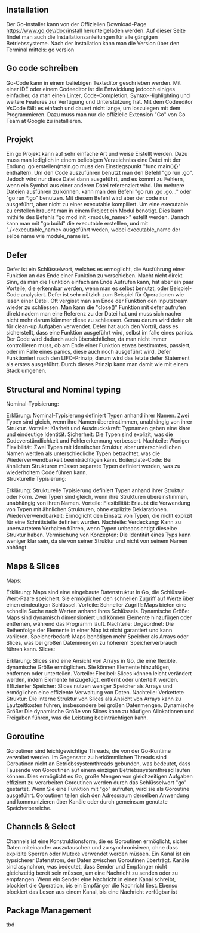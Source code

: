 Installation
---

Der Go-Installer kann von der Offiziellen Download-Page https://www.go.dev/doc/install heruntelgeladen werden.
Auf dieser Seite findet man auch die Installationsanleitungen für alle gängigen Betriebssysteme.
Nach der Installation kann man die Version über den Terminal mittels: go version

Go code schreiben
---
Go-Code kann in einem beliebigen Texteditor geschrieben werden. Mit einer IDE oder einem Codeeditor ist die
Entwicklung jedooch einiges einfacher, da man einen Linter, Code-Completion, Syntax-Highlighting und weitere
Features zur Verfügung und Unterstützung hat.
Mit dem Codeeditor VsCode fällt es einfach und dauert nicht lange, um loszulegen mit dem Programmieren. Dazu
muss man nur die offizielle Extension "Go" von Go Team at Google zu installieren.

Projekt
---

Ein go Projekt kann auf sehr einfache Art und weise Erstellt werden. Dazu muss man lediglich in einem beliebigen
Verzeichniss eine Datei mit der Endung .go erstellen(main.go muss den Einstiegspunkt "func main(){}" enthalten).
Um den Code auszuführen benutzt man den Befehl "go run <file>.go". Jedoch wird nur diese Datei dann ausgeführt,
und es kommt zu Fehlern, wenn ein Symbol aus einer anderen Datei referenziert wird. Um mehrere Dateien ausführen
zu können, kann man den Befehl "go run <fil1>.go <fil2>.go..." oder "go run *.go" benutzen.
Mit diesem Befehl wird aber der code nur ausgeführt, aber nicht zu einer executable kompiliert.
Um eine executable zu erstellen braucht man in einem Project ein Modul benötigt. Dies kann mithilfe des Befehls
"go mod init <module_name>" estellt werden. Danach kann man mit "go build" die executable erstelllen,
und mit "./<executable_name> ausgeführt weden, wobei executable_name der selbe name wie module_name ist.


Defer
---

Defer ist ein Schlüsselwort, welches es ermoglicht, die Ausführung einer Funktion an das Ende einer Funktion zu verschieben.
Macht nicht direkt Sinn, da man die Funktion einfach am Ende Aufrufen kann, hat aber ein paar Vorteile, die erkennbar werden,
wenn man es selbst benutzt, oder Beispiel-Code analysiert.
Defer ist sehr nützlch zum Beispiel für Operationen wie lesen einer Datei. Oft vergisst man am Ende der Funktion den Inputstream
wieder zu schliessen. Man kann die "close()" Funktion mit defer aufrufen direkt nadem man eine Referenz zu der Datei hat und muss
sich nacher nicht mehr darum kümmer diese zu schliessen. Genau darum wird defer oft für clean-up Aufgaben verwendet.
Defer hat auch den Vortril, dass es sicherstellt, dass eine Funktion ausgeführt wird, selbst im falle eines panics.
Der Code wird dadurch auch übersichtlicher, da man nicht immer kontrollieren muss, ob am Ende einer Funktion etwas bestimmtes,
passiert, oder im Falle eines panics, diese auch noch ausgeführt wird.
Defer Funktioniert nach den LIFO-Prinzip, darum wird das letzte defer Statement als erstes ausgeführt. Durch dieses Prinzip kann man
damit wie mit einem Stack umgehen.

Structural and Nominal typing
---

Nominal-Typisierung:

Erklärung:
Nominal-Typisierung definiert Typen anhand ihrer Namen. Zwei Typen sind gleich, wenn ihre Namen übereinstimmen, unabhängig von ihrer Struktur.
Vorteile:
Klarheit und Ausdruckskraft: Typnamen geben eine klare und eindeutige Identität.
Sicherheit: Die Typen sind explizit, was die Codeverständlichkeit und Fehlererkennung verbessert.
Nachteile:
Weniger Flexibilität: Zwei Typen mit identischer Struktur, aber unterschiedlichen Namen werden als unterschiedliche Typen betrachtet, was die Wiederverwendbarkeit beeinträchtigen kann.
Boilerplate-Code: Bei ähnlichen Strukturen müssen separate Typen definiert werden, was zu wiederholtem Code führen kann.  
Strukturelle Typisierung:

Erklärung:
Strukturelle Typisierung definiert Typen anhand ihrer Struktur oder Form. Zwei Typen sind gleich, wenn ihre Strukturen übereinstimmen, unabhängig von ihren Namen.
Vorteile:
Flexibilität: Erlaubt die Verwendung von Typen mit ähnlichen Strukturen, ohne explizite Deklarationen.
Wiederverwendbarkeit: Ermöglicht den Einsatz von Typen, die nicht explizit für eine Schnittstelle definiert wurden.
Nachteile:
Verdeckung: Kann zu unerwartetem Verhalten führen, wenn Typen unbeabsichtigt dieselbe Struktur haben.
Vermischung von Konzepten: Die Identität eines Typs kann weniger klar sein, da sie von seiner Struktur und nicht von seinem Namen abhängt.

Maps & Slices
---
Maps:

Erklärung:
Maps sind eine eingebaute Datenstruktur in Go, die Schlüssel-Wert-Paare speichert. Sie ermöglichen den schnellen Zugriff auf Werte über einen eindeutigen Schlüssel.
Vorteile:
Schneller Zugriff: Maps bieten eine schnelle Suche nach Werten anhand ihres Schlüssels.
Dynamische Größe: Maps sind dynamisch dimensioniert und können Elemente hinzufügen oder entfernen, während das Programm läuft.
Nachteile:
Ungeordnet: Die Reihenfolge der Elemente in einer Map ist nicht garantiert und kann variieren.
Speicherbedarf: Maps benötigen mehr Speicher als Arrays oder Slices, was bei großen Datenmengen zu höherem Speicherverbrauch führen kann.
Slices:

Erklärung:
Slices sind eine Ansicht von Arrays in Go, die eine flexible, dynamische Größe ermöglichen. Sie können Elemente hinzufügen, entfernen oder unterteilen.
Vorteile:
Flexibel: Slices können leicht verändert werden, indem Elemente hinzugefügt, entfernt oder unterteilt werden.
Effizienter Speicher: Slices nutzen weniger Speicher als Arrays und ermöglichen eine effiziente Verwaltung von Daten.
Nachteile:
Verkettete Struktur: Die interne Struktur von Slices als Ansicht von Arrays kann zu Laufzeitkosten führen, insbesondere bei großen Datenmengen.
Dynamische Größe: Die dynamische Größe von Slices kann zu häufigen Allokationen und Freigaben führen, was die Leistung beeinträchtigen kann.

Goroutine  
---
Goroutinen sind leichtgewichtige Threads, die von der Go-Runtime verwaltet werden. Im Gegensatz zu herkömmlichen Threads sind Goroutinen nicht an Betriebssystemthreads gebunden, was bedeutet, dass Tausende von Goroutinen auf einem einzigen Betriebssystemthread laufen können. Dies ermöglicht es Go, große Mengen von gleichzeitigen Aufgaben effizient zu verarbeiten
Goroutinen werden durch das Schlüsselwort "go" gestartet. Wenn Sie eine Funktion mit "go" aufrufen, wird sie als Goroutine ausgeführt. Goroutinen teilen sich den Adressraum derselben Anwendung und kommunizieren über Kanäle oder durch gemeinsam genutzte Speicherbereiche.  

Channels & Select  
---
Channels ist eine Konstruktionsform, die es Goroutinen ermöglicht, sicher Daten miteinander auszutauschen und zu synchronisieren, ohne dass explizite Sperren oder Mutexe verwendet werden müssen. Ein Kanal ist ein typsicherer Datenstrom, der Daten zwischen Goroutinen überträgt. Kanäle sind asynchron, was bedeutet, dass Sender und Empfänger nicht gleichzeitig bereit sein müssen, um eine Nachricht zu senden oder zu empfangen. Wenn ein Sender eine Nachricht in einen Kanal schreibt, blockiert die Operation, bis ein Empfänger die Nachricht liest. Ebenso blockiert das Lesen aus einem Kanal, bis eine Nachricht verfügbar ist

Package Management
---
tbd
